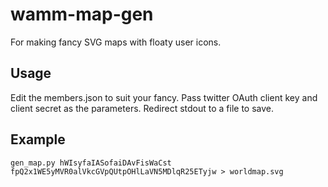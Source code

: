 # wamm-map-gen
For making fancy SVG maps with floaty user icons.

## Usage
Edit the members.json to suit your fancy.
Pass twitter OAuth client key and client secret as the parameters.
Redirect stdout to a file to save.

## Example
`gen_map.py hWIsyfaIASofaiDAvFisWaCst fpQ2x1WE5yMVR0alVkcGVpQUtpOHlLaVN5MDlqR25ETyjw > worldmap.svg`